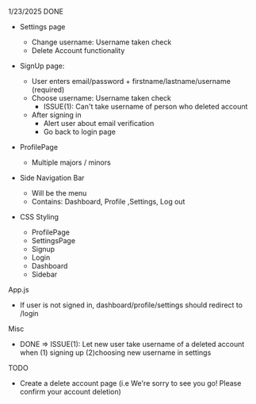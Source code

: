 1/23/2025
DONE
- Settings page
  - Change username: Username taken check
  - Delete Account functionality

- SignUp page:
  - User enters email/password + firstname/lastname/username (required)
  - Choose username: Username taken check
    - ISSUE(1): Can't take username of person who deleted account
  - After signing in 
    - Alert user about email verification
    - Go back to login page
  
- ProfilePage
  - Multiple majors / minors

- Side Navigation Bar
  - Will be the menu
  - Contains: Dashboard, Profile ,Settings, Log out

- CSS Styling
  - ProfilePage
  - SettingsPage
  - Signup 
  - Login
  - Dashboard
  - Sidebar

App.js
  - If user is not signed in, dashboard/profile/settings should redirect to /login

Misc
- DONE => ISSUE(1): Let new user take username of a deleted account when (1) signing up (2)choosing new username in settings

TODO
  - Create a delete account page (i.e We're sorry to see you go! Please confirm your account deletion)
